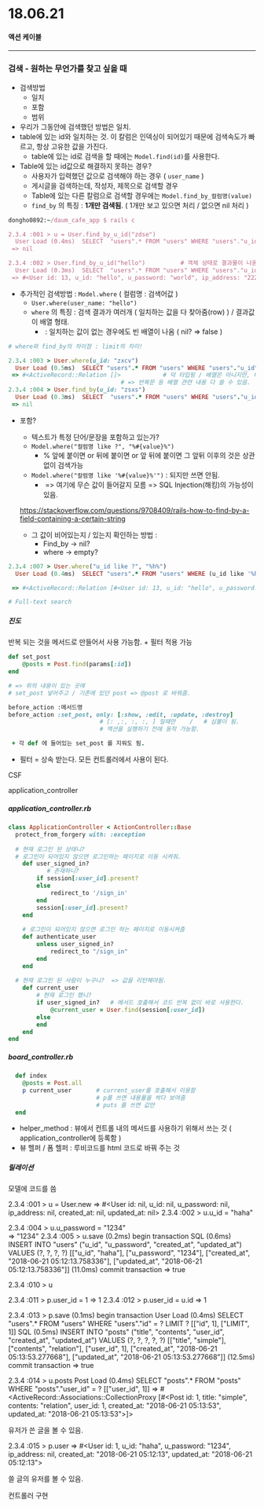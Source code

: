 # 18.06.21

#### 액션 케이블

------------

### 검색 - 원하는 무언가를 찾고 싶을 때

* 검색방법
  * 일치
  * 포함
  * 범위
* 우리가 그동안에 검색했던 방법은 일치. 
* table에 있는 id와 일치하는 것. 이 칼럼은 인덱싱이 되어있기 때문에 검색속도가 빠르고, 항상 고유한 값을 가진다.
  * table에 있는 id로 검색을 할 때에는 `Model.find(id)`를 사용한다.
* Table에 있는 id값으로 해결하지 못하는 경우?
  * 사용자가 입력했던 값으로 검색해야 하는 경우 ( `user_name` )
  * 게시글을 검색하는데, 작성자, 제목으로 검색할 경우
  * Table에 있는 다른 칼럼으로 검색할 경우에는 `Model.find_by_컬럼명(value)` 
  * `find_by` 의 특징 : **1개만 검색됨**. ( 1개만 보고 있으면 처리 / 없으면 nil 처리 )

````ruby
dongho0892:~/daum_cafe_app $ rails c

2.3.4 :001 > u = User.find_by_u_id("zdse")
  User Load (0.4ms)  SELECT  "users".* FROM "users" WHERE "users"."u_id" = ? LIMIT ?  [["u_id", "zdse"], ["LIMIT", 1]]
 => nil 

2.3.4 :002 > User.find_by_u_id("hello")          # 객체 상태로 결과물이 나옴.
  User Load (0.3ms)  SELECT  "users".* FROM "users" WHERE "users"."u_id" = ? LIMIT ?  [["u_id", "hello"], ["LIMIT", 1]]
 => #<User id: 13, u_id: "hello", u_password: "world", ip_address: "222.107.238.15", created_at: "2018-06-20 06:28:38", updated_at: "2018-06-20 06:28:38"> 
````

* 추가적인 검색방법 : `Model.where`  ( 컬럼명 : 검색어값 )
  * `User.where(user_name: "hello")`
  * `where` 의 특징 : 검색 결과가 여러개 ( 일치하는 값을 다 찾아줌(row) ) / 결과값이 배열 형태.
    * ​		   : 일치하는 값이 없는 경우에도 빈 배열이 나옴   ( nil? => false )

````ruby
# where와 find_by의 차이점 : limit의 차이!

2.3.4 :003 > User.where(u_id: "zxcv")
  User Load (0.5ms)  SELECT "users".* FROM "users" WHERE "users"."u_id" = ?  [["u_id", "zxcv"]]
 => #<ActiveRecord::Relation []> 			# 덕 타입핑 / 배열은 아니지만, 배열 형태를 가짐
								# => 반복문 등 배열 관련 내용 다 쓸 수 있음.
2.3.4 :004 > User.find_by(u_id: "zsxs")
  User Load (0.3ms)  SELECT  "users".* FROM "users" WHERE "users"."u_id" = ? LIMIT ?  [["u_id", "zsxs"], ["LIMIT", 1]]
 => nil 
````

* 포함?

  * 텍스트가 특정 단어/문장을 포함하고 있는가?
  * `Model.where("컬럼명 like ?", "%#{value}%")`      
    *    % 앞에 붙이면 or 뒤에 붙이면 or 앞 뒤에 붙이면  그 앞뒤 이후의 것은 상관없이 검색가능
  * `Model.where("칼럼명 like '%#{value}%'")` : 되지만 쓰면 안됨. 
    * ​	=> 여기에 무슨 값이 들어갈지 모름  =>  SQL Injection(해킹)의 가능성이 있음.

  https://stackoverflow.com/questions/9708409/rails-how-to-find-by-a-field-containing-a-certain-string

  * 그 값이 비어있는지 / 있는지 확인하는 방법 : 
    * Find_by -> nil?	             
    * where -> empty?	             

  

````ruby
2.3.4 :007 > User.where("u_id like ?", "%h%")
  User Load (0.4ms)  SELECT "users".* FROM "users" WHERE (u_id like '%h%')

 => #<ActiveRecord::Relation [#<User id: 13, u_id: "hello", u_password: "world", ip_address: "222.107.238.15", created_at: "2018-06-20 06:28:38", updated_at: "2018-06-20 06:28:38">, #<User id: 14, u_id: "hello", u_password: "world", ip_address: "222.107.238.15", created_at: "2018-06-20 06:28:44", updated_at: "2018-06-20 06:28:44">]> 

# Full-text search
````







##### 진도

반복 되는 것을 메서드로 만들어서 사용 가능함. + 필터 적용 가능

````ruby
def set_post
	@posts = Post.find(params[:id])
end

# => 위의 내용이 있는 곳에 
# set_post 넣어주고 / 기존에 있던 post => @post 로 바꿔줌.
````

````ruby
before_action :메서드명
before_action :set_post, only: [:show, :edit, :update, :destroy]
                          # [: ,:, :, :, ] 일때만    /   # 심볼이 됨.
                          # 액션을 실행하기 전에 동작 가능함.

 + 각 def 에 들어있는 set_post 를 지워도 됨.
````

* 필터 = 상속 받는다. 모든 컨트롤러에서 사용이 된다. 



CSF

application_controller



##### application_controller.rb

````ruby
class ApplicationController < ActionController::Base
  protect_from_forgery with: :exception
  
  # 현재 로그인 된 상태니?
  # 로그인이 되어있지 않으면 로그인하는 페이지로 이동 시켜줘.
    def user_signed_in?
           # 존재하니?
        if session[:user_id].present?          
        else
            redirect_to '/sign_in'
        end
        session[:user_id].present?
    end
    
    # 로그인이 되어있지 않으면 로그인 하는 페이지로 이동시켜줌
    def authenticate_user
        unless user_signed_in?
            redirect_to "/sign_in"
        end
    end
    
  # 현재 로그인 된 사람이 누구니?  => 값을 리턴해야됨. 
    def current_user
        # 현재 로그인 했니?
        if user_signed_in?   # 메서드 호출해서 코드 반복 없이 바로 사용한다.
            @current_user = User.find(session[:user_id])           
        else 
        end
    end
end
````



##### board_controller.rb

````ruby
  def index
    @posts = Post.all
    p current_user       # current_user를 호출해서 이용함
                    	 # p를 쓰면 내용물을 싹다 보여줌
                    	 # puts 를 쓰면 값만
  end
````





* helper_method : 뷰에서 컨트롤 내의 메서드를 사용하기 위해서 쓰는 것 ( application_controller에 등록함 )
* 뷰 헬퍼 / 폼 헬퍼 : 루비코드를 html 코드로 바꿔 주는 것 







##### 릴레이션

모델에 코드를 씀



2.3.4 :001 > u = User.new
 => #<User id: nil, u_id: nil, u_password: nil, ip_address: nil, created_at: nil, updated_at: nil> 
2.3.4 :002 > u.u_id = "haha"

2.3.4 :004 > u.u_password = "1234"                                                                                                   
 => "1234" 
2.3.4 :005 > u.save
   (0.2ms)  begin transaction
  SQL (0.6ms)  INSERT INTO "users" ("u_id", "u_password", "created_at", "updated_at") VALUES (?, ?, ?, ?)  [["u_id", "haha"], ["u_password", "1234"], ["created_at", "2018-06-21 05:12:13.758336"], ["updated_at", "2018-06-21 05:12:13.758336"]]
   (11.0ms)  commit transaction
 => true 



2.3.4 :010 > u



2.3.4 :011 > p.user_id = 1
 => 1 
2.3.4 :012 > p.user_id = u.id
 => 1 

2.3.4 :013 > p.save
   (0.1ms)  begin transaction
  User Load (0.4ms)  SELECT  "users".* FROM "users" WHERE "users"."id" = ? LIMIT ?  [["id", 1], ["LIMIT", 1]]
  SQL (0.5ms)  INSERT INTO "posts" ("title", "contents", "user_id", "created_at", "updated_at") VALUES (?, ?, ?, ?, ?)  [["title", "simple"], ["contents", "relation"], ["user_id", 1], ["created_at", "2018-06-21 05:13:53.277668"], ["updated_at", "2018-06-21 05:13:53.277668"]]
   (12.5ms)  commit transaction
 => true 





2.3.4 :014 > u.posts
  Post Load (0.4ms)  SELECT "posts".* FROM "posts" WHERE "posts"."user_id" = ?  [["user_id", 1]]
 => #<ActiveRecord::Associations::CollectionProxy [#<Post id: 1, title: "simple", contents: "relation", user_id: 1, created_at: "2018-06-21 05:13:53", updated_at: "2018-06-21 05:13:53">]> 

유저가 쓴 글을 볼 수 있음.

2.3.4 :015 > p.user
 => #<User id: 1, u_id: "haha", u_password: "1234", ip_address: nil, created_at: "2018-06-21 05:12:13", updated_at: "2018-06-21 05:12:13"> 

쓸 글의 유저를 볼 수 있음.





컨트롤러 구현    